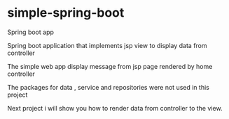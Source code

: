 # simple-spring-boot
Spring boot app

Spring boot application that implements jsp view to display data from controller


The simple web app display message from jsp page rendered by home controller

The packages for data , service and repositories  were not used in this project


Next project i will show you how to render data from controller to the view.

